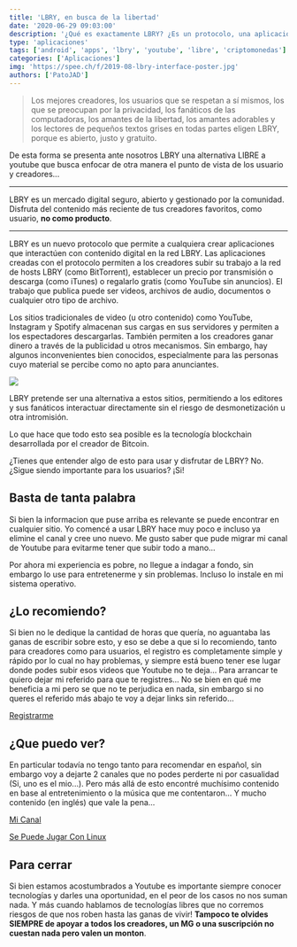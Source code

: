 ```yaml
---
title: 'LBRY, en busca de la libertad'
date: '2020-06-29 09:03:00'
description: '¿Qué es exactamente LBRY? ¿Es un protocolo, una aplicación, un sitio web o una empresa? Es hora de recuperar el control de YouTube y Amazon.'
type: 'aplicaciones'
tags: ['android', 'apps', 'lbry', 'youtube', 'libre', 'criptomonedas']
categories: ['Aplicaciones']
img: 'https://spee.ch/f/2019-08-lbry-interface-poster.jpg'
authors: ['PatoJAD']
---
```


> Los mejores creadores, los usuarios que se respetan a sí mismos, los que se preocupan por la privacidad, los fanáticos de las computadoras, los amantes de la libertad, los amantes adorables y los lectores de pequeños textos grises en todas partes eligen LBRY, porque es abierto, justo y gratuito.

De esta forma se presenta ante nosotros LBRY una alternativa LIBRE a youtube que busca enfocar de otra manera el punto de vista de los usuario y creadores...

---

LBRY es un mercado digital seguro, abierto y gestionado por la comunidad. Disfruta del contenido más reciente de tus creadores favoritos, como usuario, **no como producto**.

---

LBRY es un nuevo protocolo que permite a cualquiera crear aplicaciones que interactúen con contenido digital en la red LBRY. Las aplicaciones creadas con el protocolo permiten a los creadores subir su trabajo a la red de hosts LBRY (como BitTorrent), establecer un precio por transmisión o descarga (como iTunes) o regalarlo gratis (como YouTube sin anuncios). El trabajo que publica puede ser videos, archivos de audio, documentos o cualquier otro tipo de archivo.

Los sitios tradicionales de video (u otro contenido) como YouTube, Instagram y Spotify almacenan sus cargas en sus servidores y permiten a los espectadores descargarlas. También permiten a los creadores ganar dinero a través de la publicidad u otros mecanismos. Sin embargo, hay algunos inconvenientes bien conocidos, especialmente para las personas cuyo material se percibe como no apto para anunciantes.

![](https://spee.ch/f/2019-08-lbry-interface-poster.jpg)

LBRY pretende ser una alternativa a estos sitios, permitiendo a los editores y sus fanáticos interactuar directamente sin el riesgo de desmonetización u otra intromisión.

Lo que hace que todo esto sea posible es la tecnología blockchain desarrollada por el creador de Bitcoin.

¿Tienes que entender algo de esto para usar y disfrutar de LBRY? No. ¿Sigue siendo importante para los usuarios? ¡Si!

## Basta de tanta palabra

Si bien la informacion que puse arriba es relevante se puede encontrar en cualquier sitio. Yo comencé a usar LBRY hace muy poco e incluso ya elimine el canal y cree uno nuevo. Me gusto saber que pude migrar mi canal de Youtube para evitarme tener que subir todo a mano…

Por ahora mi experiencia es pobre, no llegue a indagar a fondo, sin embargo lo use para entretenerme y sin problemas. Incluso lo instale en mi sistema operativo.

## ¿Lo recomiendo?

Si bien no le dedique la cantidad de horas que quería, no aguantaba las ganas de escribir sobre esto, y eso se debe a que si lo recomiendo, tanto para creadores como para usuarios, el registro es completamente simple y rápido por lo cual no hay problemas, y siempre está bueno tener ese lugar donde podes subir esos videos que Youtube no te deja… Para arrancar te quiero dejar mi referido para que te registres… No se bien en qué me beneficia a mi pero se que no te perjudica en nada, sin embargo si no queres el referido más abajo te voy a dejar links sin referido…

[Registrarme](https://lbry.tv/$/invite/@PatoJAD:d)

## ¿Que puedo ver?

En particular todavía no tengo tanto para recomendar en español, sin embargo voy a dejarte 2 canales que no podes perderte ni por casualidad (Si, uno es el mio...). Pero más allá de esto encontré muchísimo contenido en base al entretenimiento o la música que me contentaron… Y mucho contenido (en inglés) que vale la pena…

[Mi Canal](https://lbry.tv/@PatoJAD:d)

[Se Puede Jugar Con Linux](https://lbry.tv/@SePuedeJugarConLinux:9)

## Para cerrar

Si bien estamos acostumbrados a Youtube es importante siempre conocer tecnologías y darles una oportunidad, en el peor de los casos no nos suman nada. Y más cuando hablamos de tecnologías libres que no corremos riesgos de que nos roben hasta las ganas de vivir! **Tampoco te olvides SIEMPRE de apoyar a todos los creadores, un MG o una suscripción no cuestan nada pero valen un monton**.
